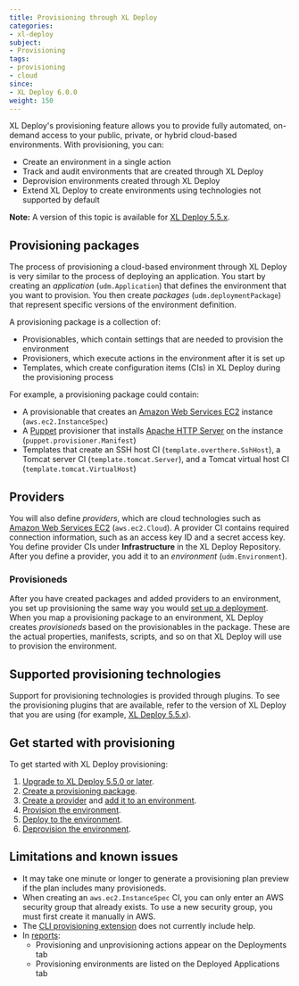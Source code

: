 ```yaml
---
title: Provisioning through XL Deploy
categories:
- xl-deploy
subject:
- Provisioning
tags:
- provisioning
- cloud
since:
- XL Deploy 6.0.0
weight: 150
---
```


XL Deploy's provisioning feature allows you to provide fully automated, on-demand access to your public, private, or hybrid cloud-based environments. With provisioning, you can:

* Create an environment in a single action
* Track and audit environments that are created through XL Deploy
* Deprovision environments created through XL Deploy
* Extend XL Deploy to create environments using technologies not supported by default

**Note:** A version of this topic is available for [XL Deploy 5.5.x](/xl-deploy/5.5.x/provisioning-through-xl-deploy-5.5.html).

## Provisioning packages

The process of provisioning a cloud-based environment through XL Deploy is very similar to the process of deploying an application. You start by creating an _application_ (`udm.Application`) that defines the environment that you want to provision. You then create _packages_ (`udm.deploymentPackage`) that represent specific versions of the environment definition.

A provisioning package is a collection of:

* Provisionables, which contain settings that are needed to provision the environment
* Provisioners, which execute actions in the environment after it is set up
* Templates, which create configuration items (CIs) in XL Deploy during the provisioning process

For example, a provisioning package could contain:

* A provisionable that creates an [Amazon Web Services EC2](https://aws.amazon.com/ec2/) instance (`aws.ec2.InstanceSpec`)
* A [Puppet](https://puppet.com/) provisioner that installs [Apache HTTP Server](https://httpd.apache.org/) on the instance (`puppet.provisioner.Manifest`)
* Templates that create an SSH host CI (`template.overthere.SshHost`), a Tomcat server CI (`template.tomcat.Server`), and a Tomcat virtual host CI (`template.tomcat.VirtualHost`)

## Providers

You will also define _providers_, which are cloud technologies such as [Amazon Web Services EC2](https://aws.amazon.com/ec2/) (`aws.ec2.Cloud`). A provider CI contains required connection information, such as an access key ID and a secret access key. You define provider CIs under **Infrastructure** in the XL Deploy Repository. After you define a provider, you add it to an _environment_ (`udm.Environment`).

### Provisioneds

After you have created packages and added providers to an environment, you set up provisioning the same way you would [set up a deployment](/xl-deploy/how-to/deploy-an-application.html). When you map a provisioning package to an environment, XL Deploy creates *provisioneds* based on the provisionables in the package. These are the actual properties, manifests, scripts, and so on that XL Deploy will use to provision the environment.

## Supported provisioning technologies

Support for provisioning technologies is provided through plugins. To see the provisioning plugins that are available, refer to the version of XL Deploy that you are using (for example, [XL Deploy 5.5.x](/xl-deploy/5.5.x)).

## Get started with provisioning

To get started with XL Deploy provisioning:

1. [Upgrade to XL Deploy 5.5.0 or later](/xl-deploy/5.5.x/releasemanual.html).
1. [Create a provisioning package](/xl-deploy/how-to/create-a-provisioning-package.html).
1. [Create a provider](/xl-deploy/how-to/create-a-provider.html) and [add it to an environment](/xl-deploy/how-to/create-an-environment-in-xl-deploy.html).
1. [Provision the environment](/xl-deploy/how-to/provision-an-environment.html).
1. [Deploy to the environment](/xl-deploy/how-to/deploy-an-application.html).
1. [Deprovision the environment](/xl-deploy/how-to/undeploy-an-application.html).

## Limitations and known issues

* It may take one minute or longer to generate a provisioning plan preview if the plan includes many provisioneds.
* When creating an `aws.ec2.InstanceSpec` CI, you can only enter an AWS security group that already exists. To use a new security group, you must first create it manually in AWS.
 * The [CLI provisioning extension](/xl-deploy/how-to/using-the-xl-deploy-cli-provisioning-extension.html) does not currently include help.
* In [reports](/xl-deploy/how-to/using-xl-deploy-reports.html):
    * Provisioning and unprovisioning actions appear on the Deployments tab
    * Provisioning environments are listed on the Deployed Applications tab
